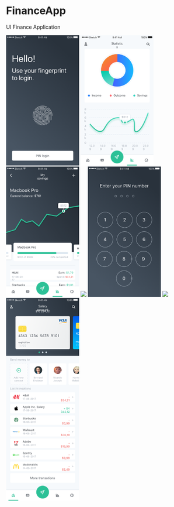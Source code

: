 # FinanceApp
UI Finance Application

<img src="https://github.com/iosdevmoscow/FinanceApp/blob/master/Design/Screens/Touch Login.png?raw=true" width="200" /> <img src="https://github.com/iosdevmoscow/FinanceApp/blob/master/Design/Screens/Stats.png?raw=true" width="200" /> <img src="https://github.com/iosdevmoscow/FinanceApp/blob/master/Design/Screens/Savings.png?raw=true" width="200" /> <img src="https://github.com/iosdevmoscow/FinanceApp/blob/master/Design/Screens/Standrard Login.png?raw=true" width="200" /> <img src="https://github.com/iosdevmoscow/FinanceApp/blob/master/Design/Screens/Pin Login.png?raw=true" width="200" /> <img src="https://github.com/iosdevmoscow/FinanceApp/blob/master/Design/Screens/MainOpenProfile.png.png?raw=true" width="200" /> <img src="https://github.com/iosdevmoscow/FinanceApp/blob/master/Design/Screens/Main.png?raw=true" width="200" />
